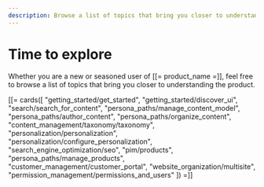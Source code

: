 ```yaml
---
description: Browse a list of topics that bring you closer to understanding Ibexa DXP.
---
```


# Time to explore

Whether you are a new or seasoned user of [[= product_name =]], feel free 
to browse a list of topics that bring you closer to understanding the product.

[[= cards([
    "getting_started/get_started",
    "getting_started/discover_ui",
    "search/search_for_content",
    "persona_paths/manage_content_model",
    "persona_paths/author_content",
    "persona_paths/organize_content",
    "content_management/taxonomy/taxonomy",
    "personalization/personalization",
    "personalization/configure_personalization",
    "search_engine_optimization/seo",
    "pim/products",
    "persona_paths/manage_products",
    "customer_management/customer_portal",
    "website_organization/multisite",
    "permission_management/permissions_and_users"
]) =]]
